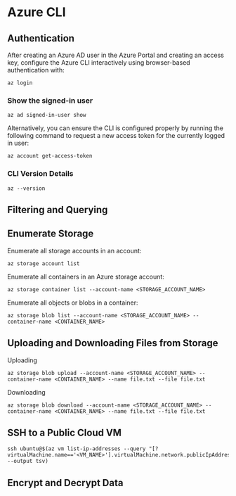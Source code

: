 # Azure CLI

## Authentication

After creating an Azure AD user in the Azure Portal and creating an access key, configure the Azure CLI interactively using browser-based authentication with:

```
az login
```

### Show the signed-in user

```
az ad signed-in-user show
```

Alternatively, you can ensure the CLI is configured properly by running the following command to request a new access token for the currently logged in user:

```
az account get-access-token
```

### CLI Version Details

```
az --version
```

## Filtering and Querying



## Enumerate Storage

Enumerate all storage accounts in an account:

```
az storage account list
```

Enumerate all containers in an Azure storage account:

```
az storage container list --account-name <STORAGE_ACCOUNT_NAME>
```

Enumerate all objects or blobs in a container:

```
az storage blob list --account-name <STORAGE_ACCOUNT_NAME> --container-name <CONTAINER_NAME>
```

## Uploading and Downloading Files from Storage

Uploading

```
az storage blob upload --account-name <STORAGE_ACCOUNT_NAME> --container-name <CONTAINER_NAME> --name file.txt --file file.txt
```

Downloading

```
az storage blob download --account-name <STORAGE_ACCOUNT_NAME> --container-name <CONTAINER_NAME> --name file.txt --file file.txt
```

## SSH to a Public Cloud VM

```
ssh ubuntu@$(az vm list-ip-addresses --query "[?virtualMachine.name=='<VM_NAME>'].virtualMachine.network.publicIpAddresses[0].ipAddress" --output tsv)
```

## Encrypt and Decrypt Data

